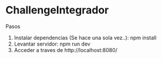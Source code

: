# ChallengeIntegrador
Pasos
1) Instalar dependencias (Se hace una sola vez..): npm install
2) Levantar servidor: npm run dev
3) Acceder a traves de http://localhost:8080/
